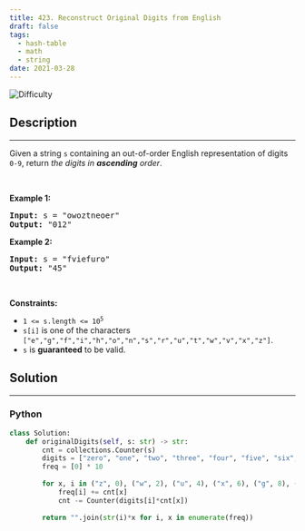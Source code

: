 ```yaml
---
title: 423. Reconstruct Original Digits from English
draft: false
tags: 
  - hash-table
  - math
  - string
date: 2021-03-28
---
```


![Difficulty](https://img.shields.io/badge/Difficulty-Medium-blue.svg)

## Description

---
<p>Given a string <code>s</code> containing an out-of-order English representation of digits <code>0-9</code>, return <em>the digits in <strong>ascending</strong> order</em>.</p>

<p>&nbsp;</p>
<p><strong class="example">Example 1:</strong></p>
<pre><strong>Input:</strong> s = "owoztneoer"
<strong>Output:</strong> "012"
</pre><p><strong class="example">Example 2:</strong></p>
<pre><strong>Input:</strong> s = "fviefuro"
<strong>Output:</strong> "45"
</pre>
<p>&nbsp;</p>
<p><strong>Constraints:</strong></p>

<ul>
	<li><code>1 &lt;= s.length &lt;= 10<sup>5</sup></code></li>
	<li><code>s[i]</code> is one of the characters <code>[&quot;e&quot;,&quot;g&quot;,&quot;f&quot;,&quot;i&quot;,&quot;h&quot;,&quot;o&quot;,&quot;n&quot;,&quot;s&quot;,&quot;r&quot;,&quot;u&quot;,&quot;t&quot;,&quot;w&quot;,&quot;v&quot;,&quot;x&quot;,&quot;z&quot;]</code>.</li>
	<li><code>s</code> is <strong>guaranteed</strong> to be valid.</li>
</ul>


## Solution

---
### Python
``` py title='reconstruct-original-digits-from-english'
class Solution:
    def originalDigits(self, s: str) -> str:
        cnt = collections.Counter(s)
        digits = ["zero", "one", "two", "three", "four", "five", "six", "seven", "eight", "nine"]
        freq = [0] * 10
        
        for x, i in ("z", 0), ("w", 2), ("u", 4), ("x", 6), ("g", 8), ("s", 7), ("f", 5), ("o", 1),("h", 3), ("i", 9): 
            freq[i] += cnt[x]
            cnt -= Counter(digits[i]*cnt[x])
            
        return "".join(str(i)*x for i, x in enumerate(freq))


```

